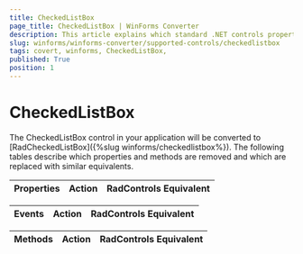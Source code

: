 ```yaml
---
title: CheckedListBox
page_title: CheckedListBox | WinForms Converter
description: This article explains which standard .NET controls properties are removed and which are replaced with similar equivalents. 
slug: winforms/winforms-converter/supported-controls/checkedlistbox
tags: covert, winforms, CheckedListBox, 
published: True
position: 1
---
```


# CheckedListBox

The CheckedListBox control in your application will be converted to [RadCheckedListBox]({%slug winforms/checkedlistbox%}). The following tables describe which properties and methods are removed and which are replaced with similar equivalents.

|Properties|Action|RadControls Equivalent|
|---|---|---|

|Events|Action|RadControls Equivalent|
|---|---|---|

|Methods|Action|RadControls Equivalent|
|---|---|---|
